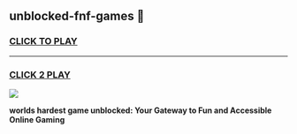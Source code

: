 
## unblocked-fnf-games 👋
<h3>
<a href="https://premium.freeplayer.one?title=unblocked-fnf-games&ref=14F">CLICK TO PLAY</a></h3>
<hr>

<h3>
<a href="https://premium.freeplayer.one?title=unblocked-fnf-games&ref=14F">CLICK 2 PLAY</a>
  
</h3>

<a href="https://premium.freeplayer.one?title=unblocked-fnf-games&ref=12F/"><img src="https://clearcache.store/games.png"></a>


**worlds hardest game unblocked: Your Gateway to Fun and Accessible Online Gaming**
